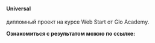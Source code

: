 #### Universal
дипломный проект на курсе Web Start от Glo Academy.

**Ознакомиться с результатом можно по ссылке:**